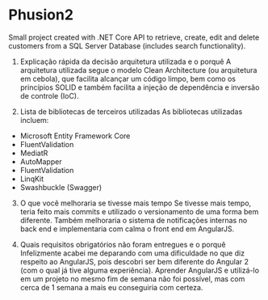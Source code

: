 # Phusion2
Small project created with .NET Core API to retrieve, create, edit and delete customers from a SQL Server Database (includes search functionality).

1. Explicação rápida da decisão arquitetura utilizada e o porquê
A arquitetura utilizada segue o modelo Clean Architecture (ou arquitetura em cebola), que facilita alcançar um código limpo, bem como os princípios SOLID e também facilita a injeção de dependência e inversão de controle (IoC).

2. Lista de bibliotecas de terceiros utilizadas
As bibliotecas utilizadas incluem:
- Microsoft Entity Framework Core
- FluentValidation
- MediatR
- AutoMapper
- FluentValidation
- LinqKit
- Swashbuckle (Swagger)

3. O que você melhoraria se tivesse mais tempo
Se tivesse mais tempo, teria feito mais commits e utilizado o versionamento de uma forma bem diferente. Também melhoraria o sistema de notificações internas no back end e implementaria com calma o front end em AngularJS.

4. Quais requisitos obrigatórios não foram entregues e o porquê
Infelizmente acabei me deparando com uma dificuldade no que diz respeito ao AngularJS, pois descobri ser bem diferente do Angular 2 (com o qual já tive alguma experiência). Aprender AngularJS e utilizá-lo em um projeto no mesmo fim de semana não foi possível, mas com cerca de 1 semana a mais eu conseguiria com certeza.
